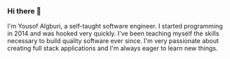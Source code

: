 ### Hi there 👋

I'm Yousof Algburi, a self-taught software engineer. I started programming in 2014 and was hooked very quickly. I've been teaching myself the skills necessary to build quality software ever since. I'm very passionate about creating full stack applications and I'm always eager to learn new things.
